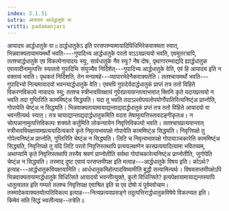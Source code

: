 ```yaml
---
index: 3.1.31
sutra: आयादय आर्धद्धातुके वा
vritti: padamanjari
---
```


 आयादय आर्द्धधातुके वा॥ ठार्द्धधातुकेऽ इति परसप्तम्यामायादिविधिभिरेकवाक्यता स्यात्, भिन्नवाक्यतायामयमर्थो भवति----गुपादिभ्य आर्द्धधातुके परतो वाऽऽयप्रत्ययो भवति, एवमुतरत्रापि, ततश्चार्द्धधातुके एव विकल्पेनायादयः स्युः, सार्वधातुके नैव स्युः? नैष दोषः, पृथागारम्भाद्यदि ह्यार्द्धधातुक एवायादीनामुत्पत्तिः स्याततो गुपादिभिः संयुज्यैव निर्दिशेत्---गुपादिभ्य आर्द्धधातुके वेति, एवं हि आयादय इति न वक्तव्यं भवति। पृथकतं निर्दिशति, तेन मन्यामहे---व्यापारभेदेनैकवाक्यतेति। ततश्चायमर्थो भवति---गुपादिभ्यो नित्यमायादयो भवन्त्यार्द्धधातुके वेति। एवमपि गुपादेर्यदार्द्धधातुकं प्राप्तं तत्र ततो विहिते विकरणविकल्पे नायादयः स्यु; ततश्च स्त्रीभावविवक्षायं गुपेरप्रत्ययान्तत्वाभावात् क्तिनि कृते यदायप्रत्ययो न भवति तदा गुप्तिरिति काममिष्ट्ंअ सिद्ध्यति। यदा तु भवति तदाऽल्लोपयलोपयोर्गोपातिरित्यनिष्ट्ंअ प्राप्नोति, गोपायेति चेष्ट्ंअ न सिद्ध्यति। भिन्नवाक्यतायामायाद्यन्ताद्यदार्द्धधातुकं प्रप्तं तत्र ततो विहिते आयादयो वा भवन्तीत्यर्थः स्यात्। तत्र चायाद्यान्ताद्यदार्द्धधातुकमिति वदता तेषामुत्पत्तिस्तावदङ्गीकृतअ। न चोत्पन्नानामुत्पत्तिविकल्पः शक्यते कर्तुमिति लोकन्यायेन निवृत्तिविकल्पो भवति। ततश्चायप्रत्ययान्तात् स्त्रीभावविवक्षायामप्रत्ययादित्यकारे कृते निवृत्यभावपक्षे गोपायेति काममिष्ट्ंअ सिद्ध्यति। निवृत्तिपक्षे तु गोपेत्यनिष्ट्ंअ प्राप्नोति, गुप्तिरिति चेष्ट्ंअ न सिद्ध्यति। लिटि च निवृत्यभावपक्षे गोपायाञ्चकारेति काममिष्ट्ंअ सिद्ध्यति, निवृत्तिपक्षे तु यदि लिटि परतो निवृत्तिस्तथापि प्रत्ययलक्षणेन कास्प्रत्ययादित्यामा भवितव्यम्, अथाप्यामि कृते निवृत्तिस्तथापि तस्यैव श्रवणं प्राप्नोतीति सर्वथा गोपांचकारेत्यनिष्ट्ंअ प्राप्नोतीति, जुगोपेति चेष्ट्ंअ न सिद्ध्यति। तस्माद् दुष्ट एवायं परसप्तमीपक्ष इति मत्वाह---आर्द्धधातुके विषय इति। कोऽर्थः? इत्याह---आर्द्धधातुकविवक्षायामिति। आर्धधातुकमिहोत्पादयिष्यामीति बुद्धौ सत्यामित्यर्थः। विषयसप्तमीपक्षेऽपि भिन्नवाक्यतायामार्द्धधातुके विधित्सिते आयादयो भवन्तीत्युक्ते, कुतो विधित्सिते? इत्यपेक्षायामायाद्यन्तस्यापि धातुत्वातत इति गम्यते ततश्च निवृत्तिपक्ष एवाश्रित इति स एव दोषो यं पूर्वमवोचाम। तस्मादेकवाक्यतयोत्पतिविकल्प इत्याह---नित्यप्रत्ययप्रसङ्गे तदुत्पत्तिरार्द्धधातुकविषेये विकल्प्यत इति। किमेवं सति सिद्धं भवतीत्याह--तत्रेति॥